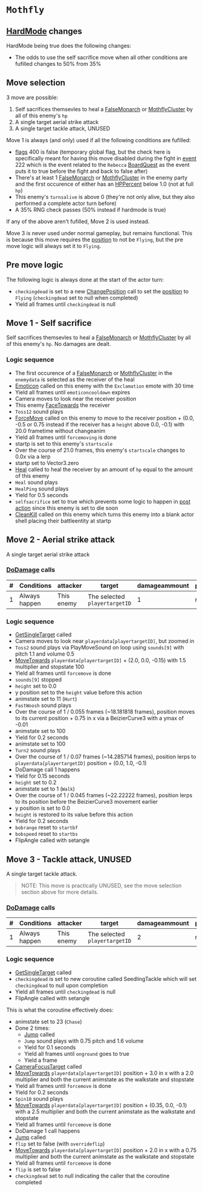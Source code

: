 # `Mothfly`

## [HardMode](../../Damage%20pipeline/HardMode.md) changes
HardMode being true does the following changes:

- The odds to use the self sacrifice move when all other conditions are fufilled changes to 50% from 35%

## Move selection
3 move are possible:

1. Self sacrifices themsevles to heal a [FalseMonarch](FalseMonarch.md) or [MothflyCluster](MothflyCluster.md) by all of this enemy's `hp`
2. A single target aerial strike attack
3. A single target tackle attack, UNUSED

Move 1 is always (and only) used if all the following conditions are fufilled:

- [flags](../../../Flags%20arrays/flags.md) 400 is false (temporary global flag, but the check here is specifically meant for having this move disabled during the fight in [event](../../../Enums%20and%20IDs/Events.md) 222 which is the event related to the `Rebecca` [BoardQuest](../../../Enums%20and%20IDs/BoardQuests.md) as the event puts it to true before the fight and back to false after)
- There's at least 1 [FalseMonarch](FalseMonarch.md) or [MothflyCluster](MothflyCluster.md) in the enemy party and the first occurence of either has an [HPPercent](../../Actors%20states/HPPercent.md) below 1.0 (not at full `hp`)
- This enemy's `turnsalive` is above 0 (they're not only alive, but they also performed a complete actor turn before)
- A 35% RNG check passes (50% instead if hardmode is true)

If any of the above aren't fufilled, Move 2 is used instead.

Move 3 is never used under normal gameplay, but remains functional. This is because this move requires the [position](../../Actors%20states/BattlePosition.md) to not be `Flying`, but the pre move logic will always set it to `Flying`.

## Pre move logic
The following logic is always done at the start of the actor turn:

- `checkingdead` is set to a new [ChangePosition](../ChangePosition.md) call to set the [position](../../Actors%20states/BattlePosition.md) to `Flying` (`checkingdead` set to null when completed)
- Yield all frames until `checkingdead` is null

## Move 1 - Self sacrifice
Self sacrifices themsevles to heal a [FalseMonarch](FalseMonarch.md) or [MothflyCluster](MothflyCluster.md) by all of this enemy's `hp`. No damages are dealt.

### Logic sequence

- The first occurence of a [FalseMonarch](FalseMonarch.md) or [MothflyCluster](MothflyCluster.md) in the `enemydata` is selected as the receiver of the heal
- [Emoticon](../../../Entities/EntityControl/EntityControl%20Methods.md#emoticon) called on this enemy with the `Exclamation` emote with 30 time
- Yield all frames until `emoticoncooldown` expires
- Camera moves to look near the receiver position
- This enemy [FaceTowards](../../../Entities/EntityControl/EntityControl%20Methods.md#facetowards) the receiver
- `Toss12` sound plays
- [ForceMove](../../../Entities/EntityControl/EntityControl%20Methods.md#forcemove) called on this enemy to move to the receiver position + (0.0, -0.5 or 0.75 instead if the receiver has a `height` above 0.0, -0.1) with 20.0 frametime without changeanim
- Yield all frames until `forcemoving` is done
- startp is set to this enemy's `startscale`
- Over the course of 21.0 frames, this enemy's `startscale` changes to 0.0x via a lerp
- startp set to Vector3.zero
- [Heal](../../Actors%20states/Heal.md) called to heal the receiver by an amount of `hp` equal to the amount of this enemy
- `Heal` sound plays
- `HealPing` sound plays
- Yield for 0.5 seconds
- `selfsacrifice` set to true which prevents some logic to happen in [post action](../../Battle%20flow/Action%20coroutines/DoAction.md#post-action) since this enemy is set to die soon
- [CleanKill](../../Actors%20states/CleanKill.md) called on this enemy which turns this enemy into a blank actor shell placing their battleentity at startp

## Move 2 - Aerial strike attack
A single target aerial strike attack

### [DoDamage](../../Damage%20pipeline/DoDamage.md) calls

|#|Conditions|attacker|target|damageammount|property|overrides|block|
|-:|---|---|---|---|---|---|---|
|1|Always happen|This enemy|The selected `playertargetID`|1|null|null|`commandsuccess`|

### Logic sequence

- [GetSingleTarget](../../Actors%20states/Targetting/GetRandomAvaliablePlayer.md#getsingletarget) called
- Camera moves to look near `playerdata[playertargetID]`, but zoomed in
- `Toss2` sound plays via PlayMoveSound on loop using `sounds[9]` with pitch 1.1 and volume 0.5
- [MoveTowards](../../../Entities/EntityControl/EntityControl%20Methods.md#movetowards) `playerdata[playertargetID]` + (2.0, 0.0, -0.15) with 1.5 multiplier and stopstate 100
- Yield all frames until `forcemove` is done
- `sounds[9]` stopped
- `height` set to 0.0
- y position set to the `height` value before this action
- animstate set to 11 (`Hurt`)
- `FastWoosh` sound plays
- Over the course of 1 / 0.055 frames (~18.181818 frames), position moves to its current position + 0.75 in x via a BeizierCurve3 with a ymax of -0.01
- animstate set to 100
- Yield for 0.2 seconds
- animstate set to 100
- `Turn2` sound plays
- Over the course of 1 / 0.07 frames (~14.285714 frames), position lerps to `playerdata[playertargetID]` position + (0.0, 1.0, -0.1)
- DoDamage call 1 happens
- Yield for 0.15 seconds
- `height` set to 0.2
- animstate set to 1 (`Walk`)
- Over the course of 1 / 0.045 frames (~22.22222 frames), position lerps to its position before the BeizierCurve3 movement earlier
- y position is set to 0.0
- `height` is restored to its value before this action
- Yield for 0.2 seconds
- `bobrange` reset to `startbf`
- `bobspeed` reset to `startbs`
- FlipAngle called with setangle

## Move 3 - Tackle attack, UNUSED
A single target tackle attack.

> NOTE: This move is practically UNUSED, see the move selection section above for more details.

### [DoDamage](../../Damage%20pipeline/DoDamage.md) calls

|#|Conditions|attacker|target|damageammount|property|overrides|block|
|-:|---|---|---|---|---|---|---|
|1|Always happen|This enemy|The selected `playertargetID`|2|null|null|`commandsuccess`|

### Logic sequence

- [GetSingleTarget](../../Actors%20states/Targetting/GetRandomAvaliablePlayer.md#getsingletarget) called
- `checkingdead` is set to new coroutine called SeedlingTackle which will set `checkingdead` to null upon completion
- Yield all frames until `checkingdead` is null
- FlipAngle called with setangle

This is what the coroutine effectively does:

- animstate set to 23 (`Chase`)
- Done 2 times:
    - [Jump](../../../Entities/EntityControl/EntityControl%20Methods.md#jump) called
    - `Jump` sound plays with 0.75 pitch and 1.6 volume
    - Yield for 0.1 seconds
    - Yield all frames until `onground` goes to true
    - Yield a frame
- [CameraFocusTarget](../../Visual%20rendering/CameraFocusTarget.md) called
- [MoveTowards](../../../Entities/EntityControl/EntityControl%20Methods.md#movetowards) `playerdata[playertargetID]` position + 3.0 in x with a 2.0 multiplier and both the current animstate as the walkstate and stopstate
- Yield all frames until `forcemove` is done
- Yield for 0.2 seconds
- `Spin10` sound plays
- [MoveTowards](../../../Entities/EntityControl/EntityControl%20Methods.md#movetowards) `playerdata[playertargetID]` position + (0.35, 0.0, -0.1) with a 2.5 multiplier and both the current animstate as the walkstate and stopstate
- Yield all frames until `forcemove` is done
- DoDamage 1 call happens
- [Jump](../../../Entities/EntityControl/EntityControl%20Methods.md#jump) called
- `flip` set to false (with `overrideflip`)
- [MoveTowards](../../../Entities/EntityControl/EntityControl%20Methods.md#movetowards) `playerdata[playertargetID]` position + 2.0 in x with a 0.75 multiplier and both the current animstate as the walkstate and stopstate
- Yield all frames until `forcemove` is done
- `flip` is set to false
- `checkingdead` set to null indicating the caller that the coroutine completed
